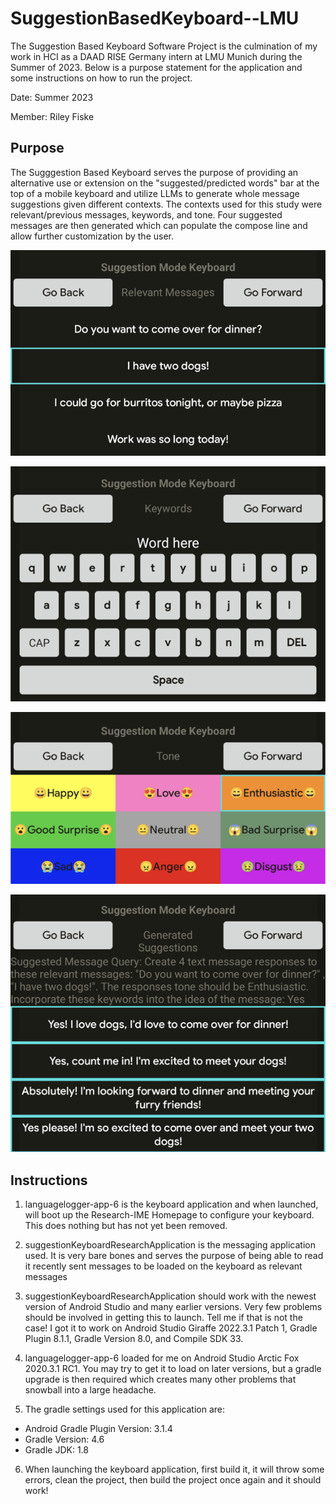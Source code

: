 # SuggestionBasedKeyboard--LMU

The Suggestion Based Keyboard Software Project is the culmination of my work in HCI as a DAAD RISE Germany intern at LMU Munich during the Summer of 2023. Below is a purpose statement for the application and some instructions on how to run the project.

Date: Summer 2023

Member: Riley Fiske

## Purpose

The Sugggestion Based Keyboard serves the purpose of providing an alternative use or extension on the "suggested/predicted words" bar at the top of a mobile keyboard and utilize LLMs to generate whole message suggestions given different contexts. The contexts used for this study were relevant/previous messages, keywords, and tone. Four suggested messages are then generated which can populate the compose line and allow further customization by the user.

![Relevant Messages Screenshot](./readme_images/relevantmessages.png)

![Keywords Screenshot](./readme_images/keywords.png)

![Tone Screenshot](./readme_images/tone.png)

![Generated Suggestions Screenshot](./readme_images/generatedsuggestions.png)

## Instructions

1) languagelogger-app-6 is the keyboard application and when launched, will boot up the Research-IME Homepage to configure your keyboard. This does nothing but has not yet been removed.

2) suggestionKeyboardResearchApplication is the messaging application used. It is very bare bones and serves the purpose of being able to read it recently sent messages to be loaded on the keyboard as relevant messages

3) suggestionKeyboardResearchApplication should work with the newest version of Android Studio and many earlier versions. Very few problems should be involved in getting this to launch. Tell me if that is not the case! I got it to work on Android Studio Giraffe 2022.3.1 Patch 1, Gradle Plugin 8.1.1, Gradle Version 8.0, and Compile SDK 33.

4) languagelogger-app-6 loaded for me on Android Studio Arctic Fox 2020.3.1 RC1. You may try to get it to load on later versions, but a gradle upgrade is then required which creates many other problems that snowball into a large headache.

5) The gradle settings used for this application are:
 - Android Gradle Plugin Version: 3.1.4
 - Gradle Version: 4.6
 - Gradle JDK: 1.8

6) When launching the keyboard application, first build it, it will throw some errors, clean the project, then build the project once again and it should work!
